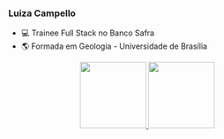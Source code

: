 ### Luiza Campello

- :computer: Trainee Full Stack no Banco Safra
- :earth_americas: Formada em Geologia - Universidade de Brasília

<div align="center">
  <a href="https://github.com/luizacampello">
  <img height="120em" src="https://github-readme-stats.vercel.app/api?username=luizacampello&hide_title=true&hide=issues&show_icons=true&theme=nord&include_all_commits=true&count_private=true&hide_title=true"/>
  <img height="120em" src="https://github-readme-stats.vercel.app/api/top-langs/?username=luizacampello&layout=compact&include_all_commits=true&langs_count=7&theme=nord&hide_title=true"/>
</div>
